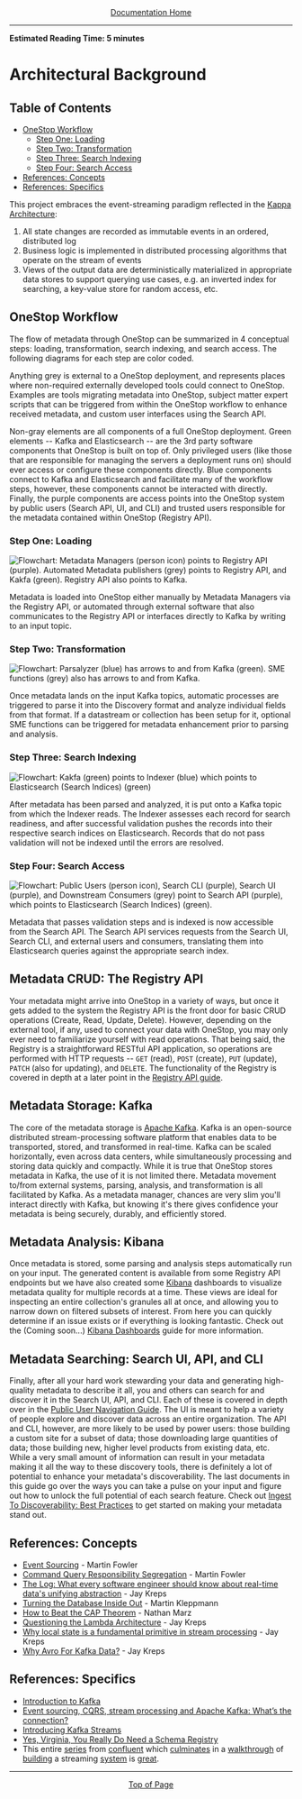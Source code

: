 <div align="center"><a href="/onestop/">Documentation Home</a></div>
<hr>

**Estimated Reading Time: 5 minutes**
# Architectural Background

## Table of Contents
* [OneStop Workflow](#onestop-workflow)
    * [Step One: Loading](#step-one-loading)
    * [Step Two: Transformation](#step-two-transformation)
    * [Step Three: Search Indexing](#step-three-search-indexing)
    * [Step Four: Search Access](#step-four-search-access)
* [References: Concepts](#references-concepts)
* [References: Specifics](#references-specifics)
                
This project embraces the event-streaming paradigm reflected in the [Kappa Architecture](https://eng.uber.com/kappa-architecture-data-stream-processing/):

1. All state changes are recorded as immutable events in an ordered, distributed log
1. Business logic is implemented in distributed processing algorithms that operate on the stream of events
1. Views of the output data are deterministically materialized in appropriate data stores to support querying use cases,
e.g. an inverted index for searching, a key-value store for random access, etc.


## OneStop Workflow
The flow of metadata through OneStop can be summarized in 4 conceptual steps: loading, transformation, search indexing, and search access. The following diagrams for each step are color coded.

Anything grey is external to a OneStop deployment, and represents places where non-required externally developed tools could connect to OneStop. Examples are tools migrating metadata into OneStop, subject matter expert scripts that can be triggered from within the OneStop workflow to enhance received metadata, and custom user interfaces using the Search API.

Non-gray elements are all components of a full OneStop deployment. Green elements -- Kafka and Elasticsearch -- are the 3rd party software components that OneStop is built on top of. Only privileged users (like those that are responsible for managing the servers a deployment runs on) should ever access or configure these components directly. Blue components connect to Kafka and Elasticsearch and facilitate many of the workflow steps, however, these components cannot be interacted with directly. Finally, the purple components are access points into the OneStop system by public users (Search API, UI, and CLI) and trusted users responsible for the metadata contained within OneStop (Registry API).

### Step One: Loading
![Flowchart: Metadata Managers (person icon) points to Registry API (purple). Automated Metadata publishers (grey) points to Registry API, and Kakfa (green). Registry API also points to Kafka.](../images/mm/s1-loading.png)

Metadata is loaded into OneStop either manually by Metadata Managers via the Registry API, or automated through external software that also communicates to the Registry API or interfaces directly to Kafka by writing to an input topic.

### Step Two: Transformation
![Flowchart: Parsalyzer (blue) has arrows to and from Kafka (green). SME functions (grey) also has arrows to and from Kafka.](../images/mm/s2-transformation.png)

Once metadata lands on the input Kafka topics, automatic processes are triggered to parse it into the Discovery format and analyze individual fields from that format. If a datastream or collection has been setup for it, optional SME functions can be triggered for metadata enhancement prior to parsing and analysis.

### Step Three: Search Indexing
![Flowchart: Kakfa (green) points to Indexer (blue) which points to Elasticsearch (Search Indices) (green)](../images/mm/s3-search-indexing.png)

After metadata has been parsed and analyzed, it is put onto a Kafka topic from which the Indexer reads. The Indexer assesses each record for search readiness, and after successful validation pushes the records into their respective search indices on Elasticsearch. Records that do not pass validation will not be indexed until the errors are resolved.

### Step Four: Search Access
![Flowchart: Public Users (person icon), Search CLI (purple), Search UI (purple), and Downstream Consumers (grey) point to Search API (purple), which points to Elasticsearch (Search Indices) (green).](../images/mm/s4-search-access.png)

Metadata that passes validation steps and is indexed is now accessible from the Search API. The Search API services requests from the Search UI, Search CLI, and external users and consumers, translating them into Elasticsearch queries against the appropriate search index.

## Metadata CRUD: The Registry API
Your metadata might arrive into OneStop in a variety of ways, but once it gets added to the system the Registry API is the front door for basic CRUD operations (Create, Read, Update, Delete). However, depending on the external tool, if any, used to connect your data with OneStop, you may only ever need to familiarize yourself with read operations. That being said, the Registry is a straightforward RESTful API application, so operations are performed with HTTP requests -- `GET` (read), `POST` (create), `PUT` (update), `PATCH` (also for updating), and `DELETE`. The functionality of the Registry is covered in depth at a later point in the [Registry API guide](v3/onestop-metadata-loading.md).

## Metadata Storage: Kafka
The core of the metadata storage is [Apache Kafka](https://kafka.apache.org/intro). Kafka is an open-source distributed stream-processing software platform that enables data to be transported, stored, and transformed in real-time. Kafka can be scaled horizontally, even across data centers, while simultaneously processing and storing data quickly and compactly. While it is true that OneStop stores metadata in Kafka, the use of it is not limited there. Metadata movement to/from external systems, parsing, analysis, and transformation is all facilitated by Kafka. As a metadata manager, chances are very slim you'll interact directly with Kafka, but knowing it's there gives confidence your metadata is being securely, durably, and efficiently stored.

## Metadata Analysis: Kibana
Once metadata is stored, some parsing and analysis steps automatically run on your input. The generated content is available from some Registry API endpoints but we have also created some [Kibana](https://www.elastic.co/guide/en/kibana/current/introduction.html) dashboards to visualize metadata quality for multiple records at a time. These views are ideal for inspecting an entire collection's granules all at once, and allowing you to narrow down on filtered subsets of interest. From here you can quickly determine if an issue exists or if everything is looking fantastic. Check out the (Coming soon...) [Kibana Dashboards](kibana-dashboards) guide for more information.

## Metadata Searching: Search UI, API, and CLI
Finally, after all your hard work stewarding your data and generating high-quality metadata to describe it all, you and others can search for and discover it in the Search UI, API, and CLI. Each of these is covered in depth over in the [Public User Navigation Guide](../public-user.md). The UI is meant to help a variety of people explore and discover data across an entire organization. The API and CLI, however, are more likely to be used by power users: those building a custom site for a subset of data; those downloading large quantities of data; those building new, higher level products from existing data, etc. While a very small amount of information can result in your metadata making it all the way to these discovery tools, there is definitely a lot of potential to enhance your metadata's discoverability. The last documents in this guide go over the ways you can take a pulse on your input and figure out how to unlock the full potential of each search feature. Check out [Ingest To Discoverability: Best Practices](best-practices.md) to get started on making your metadata stand out.

## References: Concepts

- [Event Sourcing](https://martinfowler.com/eaaDev/EventSourcing.html) - Martin Fowler
- [Command Query Responsibility Segregation](https://martinfowler.com/bliki/CQRS.html) - Martin Fowler
- [The Log: What every software engineer should know about real-time data's unifying abstraction](https://engineering.linkedin.com/distributed-systems/log-what-every-software-engineer-should-know-about-real-time-datas-unifying) - Jay Kreps
- [Turning the Database Inside Out](https://www.youtube.com/watch?v=fU9hR3kiOK0) - Martin Kleppmann
- [How to Beat the CAP Theorem](http://nathanmarz.com/blog/how-to-beat-the-cap-theorem.html) - Nathan Marz
- [Questioning the Lambda Architecture](https://www.oreilly.com/ideas/questioning-the-lambda-architecture) - Jay Kreps
- [Why local state is a fundamental primitive in stream processing](https://www.oreilly.com/ideas/why-local-state-is-a-fundamental-primitive-in-stream-processing) - Jay Kreps
- [Why Avro For Kafka Data?](https://www.confluent.io/blog/avro-kafka-data/) - Jay Kreps

## References: Specifics

- [Introduction to Kafka](https://kafka.apache.org/intro)
- [Event sourcing, CQRS, stream processing and Apache Kafka: What’s the connection?](https://www.confluent.io/blog/event-sourcing-cqrs-stream-processing-apache-kafka-whats-connection/)
- [Introducing Kafka Streams](https://www.confluent.io/blog/introducing-kafka-streams-stream-processing-made-simple/)
- [Yes, Virginia, You Really Do Need a Schema Registry](https://www.confluent.io/blog/schema-registry-kafka-stream-processing-yes-virginia-you-really-need-one/)
- This entire [series](https://www.confluent.io/blog/data-dichotomy-rethinking-the-way-we-treat-data-and-services/)
from [confluent](https://www.confluent.io/blog/build-services-backbone-events/)
which [culminates](https://www.confluent.io/blog/apache-kafka-for-service-architectures/)
in a [walkthrough](https://www.confluent.io/blog/chain-services-exactly-guarantees/)
of [building](https://www.confluent.io/blog/messaging-single-source-truth/)
a streaming [system](https://www.confluent.io/blog/leveraging-power-database-unbundled/)
is [great](https://www.confluent.io/blog/building-a-microservices-ecosystem-with-kafka-streams-and-ksql/).

<hr>
<div align="center"><a href="#">Top of Page</a></div>